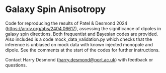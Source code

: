 # Galaxy Spin Anisotropy

Code for reproducing the results of Patel & Desmond 2024 (https://arxiv.org/abs/2404.06617), assessing the significance of dipoles in galaxy spin directions. Both frequentist and Bayesian codes are provided. Also included is a code mock_data_validation.py which checks that the inference is unbiased on mock data with known injected monopole and dipole. See the comments at the start of the codes for further instructions.

Contact Harry Desmond (harry.desmond@port.ac.uk) with feedback or questions.
